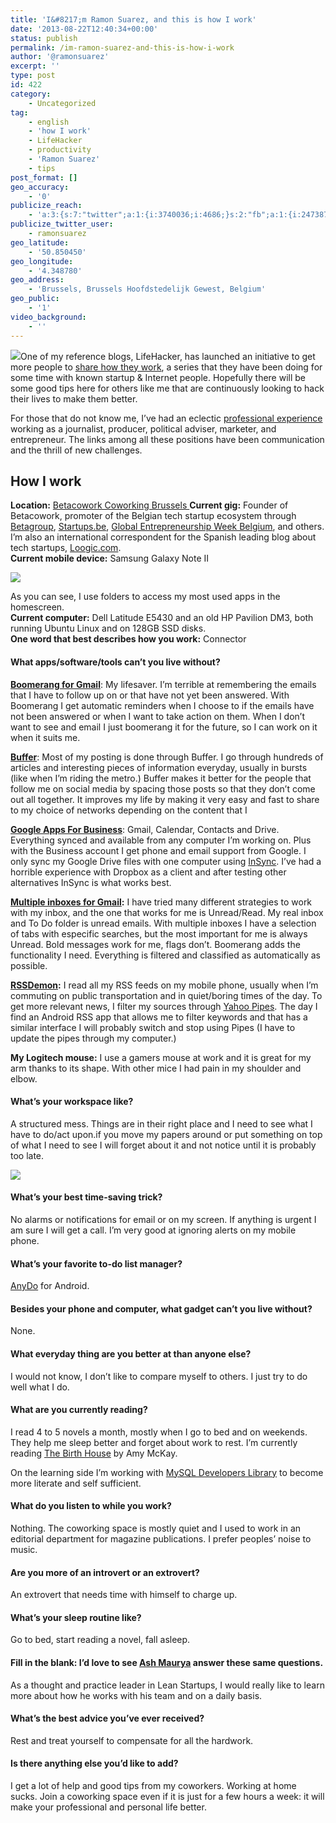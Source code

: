 ```yaml
---
title: 'I&#8217;m Ramon Suarez, and this is how I work'
date: '2013-08-22T12:40:34+00:00'
status: publish
permalink: /im-ramon-suarez-and-this-is-how-i-work
author: '@ramonsuarez'
excerpt: ''
type: post
id: 422
category:
    - Uncategorized
tag:
    - english
    - 'how I work'
    - LifeHacker
    - productivity
    - 'Ramon Suarez'
    - tips
post_format: []
geo_accuracy:
    - '0'
publicize_reach:
    - 'a:3:{s:7:"twitter";a:1:{i:3740036;i:4686;}s:2:"fb";a:1:{i:2473872;i:881;}s:2:"wp";a:1:{i:0;i:20;}}'
publicize_twitter_user:
    - ramonsuarez
geo_latitude:
    - '50.850450'
geo_longitude:
    - '4.348780'
geo_address:
    - 'Brussels, Brussels Hoofdstedelijk Gewest, Belgium'
geo_public:
    - '1'
video_background:
    - ''
---
```

![](https://ramonsuarez.com/wp-content/uploads/2013/08/img_1232-195x300.jpg)One of my reference blogs, LifeHacker, has launched an initiative to get more people to [share how they work](http://lifehacker.com/how-you-work-yes-you-1166233790 "how do you work? "), a series that they have been doing for some time with known startup &amp; Internet people. Hopefully there will be some good tips here for others like me that are continuously looking to hack their lives to make them better.

For those that do not know me, I’ve had an eclectic [professional experience](http://www.linkedin.com/in/ramonsuarez "CV Ramon Suarez") working as a journalist, producer, political adviser, marketer, and entrepreneur. The links among all these positions have been communication and the thrill of new challenges.

How I work
----------

**Location:** [Betacowork Coworking Brussels  ](http://www.betacowork.com "Best coworking space in Brussels, Belgium")**Current gig:** Founder of Betacowork, promoter of the Belgian tech startup ecosystem through [Betagroup](http://betagroup.org "Startup network in Belgium"), [Startups.be](http://startups.be "Association that brings together the entities that promote tech entrepreneurship in Belgium"), [Global Entrepreneurship Week Belgium](http://entrepreneurshipweek.be/ "A week of events to promote entrepreneurship"), and others. I’m also an international correspondent for the Spanish leading blog about tech startups, [Loogic.com](http://loogic.com/author/ramonsuarez/ "Tech Startups Reporting in Spain. ").  
**Current mobile device:** Samsung Galaxy Note II

![](https://ramonsuarez.com/wp-content/uploads/2013/08/homescreen-android-ramonsuarez-576x1024.png)

As you can see, I use folders to access my most used apps in the homescreen.  
**Current computer:** Dell Latitude E5430 and an old HP Pavilion DM3, both running Ubuntu Linux and on 128GB SSD disks.  
**One word that best describes how you work:** Connector

#### What apps/software/tools can’t you live without?

**[Boomerang for Gmail](http://www.boomeranggmail.com/referral_download.html?ref=m4cxu "Follow up on unanswered emails")**: My lifesaver. I’m terrible at remembering the emails that I have to follow up on or that have not yet been answered. With Boomerang I get automatic reminders when I choose to if the emails have not been answered or when I want to take action on them. When I don’t want to see and email I just boomerang it for the future, so I can work on it when it suits me.

**[Buffer](http://bufferapp.com/r/c8f78 "Schedule your social media posts")**: Most of my posting is done through Buffer. I go through hundreds of articles and interesting pieces of information everyday, usually in bursts (like when I’m riding the metro.) Buffer makes it better for the people that follow me on social media by spacing those posts so that they don’t come out all together. It improves my life by making it very easy and fast to share to my choice of networks depending on the content that I

**[Google Apps For Business](http://www.google.com/enterprise/apps/business/)**: Gmail, Calendar, Contacts and Drive. Everything synced and available from any computer I’m working on. Plus with the Business account I get phone and email support from Google. I only sync my Google Drive files with one computer using [InSync](https://www.insynchq.com/r/102777777492399858694 "Google Drive Synchronisation for Linux, Mac and Windows"). I’ve had a horrible experience with Dropbox as a client and after testing other alternatives InSync is what works best.

**[Multiple inboxes for Gmail](http://gmailblog.blogspot.be/2009/02/new-in-labs-multiple-inboxes.html):** I have tried many different strategies to work with my inbox, and the one that works for me is Unread/Read. My real inbox and To Do folder is unread emails. With multiple inboxes I have a selection of tabs with especific searches, but the most important for me is always Unread. Bold messages work for me, flags don’t. Boomerang adds the functionality I need. Everything is filtered and classified as automatically as possible.

**[RSSDemon](https://play.google.com/store/apps/details?id=com.meecel.feedreader.RssDemonAd&hl=en "Android RSS reader. "):** I read all my RSS feeds on my mobile phone, usually when I’m commuting on public transportation and in quiet/boring times of the day. To get more relevant news, I filter my sources through [Yahoo Pipes](http://pipes.yahoo.com/pipes/pipe.info?_id=e18372a82581a9ecf5b3a9869ad7a49d "Filtered RSS Sources With Pipes"). The day I find an Android RSS app that allows me to filter keywords and that has a similar interface I will probably switch and stop using Pipes (I have to update the pipes through my computer.)

**My Logitech mouse:** I use a gamers mouse at work and it is great for my arm thanks to its shape. With other mice I had pain in my shoulder and elbow.

#### What’s your workspace like?

A structured mess. Things are in their right place and I need to see what I have to do/act upon.if you move my papers around or put something on top of what I need to see I will forget about it and not notice until it is probably too late.

![](https://ramonsuarez.com/wp-content/uploads/2013/08/desk-ramonsuarez-at-betacowork-coworking-brussels-300x225.jpg)

#### What’s your best time-saving trick?

No alarms or notifications for email or on my screen. If anything is urgent I am sure I will get a call. I’m very good at ignoring alerts on my mobile phone.

#### What’s your favorite to-do list manager?

[AnyDo](https://play.google.com/store/apps/details?id=com.anydo&hl=en "to do manager and reminder") for Android.

#### Besides your phone and computer, what gadget can’t you live without?

None.

#### What everyday thing are you better at than anyone else?

I would not know, I don’t like to compare myself to others. I just try to do well what I do.

#### What are you currently reading?

I read 4 to 5 novels a month, mostly when I go to bed and on weekends. They help me sleep better and forget about work to rest. I’m currently reading [The Birth House](http://www.amazon.com/The-Birth-House-P-S-ebook/dp/B000W93CH2/ref=sr_1_1?s=digital-text&ie=UTF8&qid=1377169809&sr=1-1&keywords=the+birth+house) by Amy McKay.

On the learning side I’m working with [MySQL Developers Library](http://www.amazon.com/MySQL-Edition-Developers-Library-ebook/dp/B00C2SFK2Q/ref=sr_1_1?s=digital-text&ie=UTF8&qid=1377169902&sr=1-1&keywords=mysql) to become more literate and self sufficient.

#### What do you listen to while you work?

Nothing. The coworking space is mostly quiet and I used to work in an editorial department for magazine publications. I prefer peoples’ noise to music.

#### Are you more of an introvert or an extrovert?

An extrovert that needs time with himself to charge up.

#### What’s your sleep routine like?

Go to bed, start reading a novel, fall asleep.

#### Fill in the blank: I’d love to see [Ash Maurya](https://twitter.com/ashmaurya "Ash Maurya, Running Lean Startups") answer these same questions.

As a thought and practice leader in Lean Startups, I would really like to learn more about how he works with his team and on a daily basis.

#### What’s the best advice you’ve ever received?

Rest and treat yourself to compensate for all the hardwork.

#### Is there anything else you’d like to add?

I get a lot of help and good tips from my coworkers. Working at home sucks. Join a coworking space even if it is just for a few hours a week: it will make your professional and personal life better.